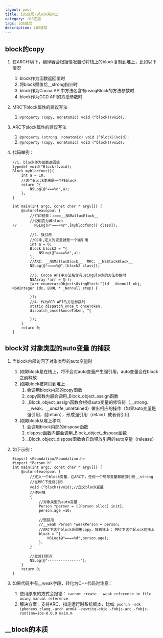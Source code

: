 ```yaml
---
layout: post
title: iOS底层-Block系列二
category: iOS底层
tags: iOS底层
description: iOS底层
---
```


## block的copy 
1. 在ARC环境下，编译器会根据情况自动将栈上的block复制到堆上，比如以下情况
    1. block作为函数返回值时
    2. 将block赋值给__strong指针时
    3. block作为Cocoa API中方法名含有usingBlock的方法参数时
    4. block作为GCD API的方法参数时
2. MRC下block属性的建议写法
    1. `@property (copy, nonatomic) void (^block)(void);`
3. ARC下block属性的建议写法
    1. `@property (strong, nonatomic) void (^block)(void);`
    2. `@property (copy, nonatomic) void (^block)(void);`
4. 代码举例：
    
    ```
    //1. block作为函数返回值
    typedef void(^Block)(void);
    Block myblocfunc(){
        int a = 10;
        //这个block本来是一个栈block
        return ^{
            NSLog(@"===%d",a);
        };
    }
    
    int main(int argc, const char * argv[]) {
        @autoreleasepool {
            //打印结果：====__NSMallocBlock__
            //说明变为堆block
    //        NSLog(@"====%@",[myblocfunc() class]);
            
            //2. 强引用
            //OC中,定义的变量就是一个强引用
            int a = 0;
            Block block2 = ^{
                NSLog(@"====%d",a);
            };
            //ARC: __NSMallocBlock__  MRC: __NSStackBlock__
            NSLog(@"====%@",[block2 class]);
            
            //3. Cocoa API中方法名含有usingBlock的方法参数时
            NSArray *arr = @[];
            [arr enumerateObjectsUsingBlock:^(id  _Nonnull obj, NSUInteger idx, BOOL * _Nonnull stop) {
                
            }];
            //4. 作为GCD API的方法参数时
            static dispatch_once_t onceToken;
            dispatch_once(&onceToken, ^{
                
            });
        }
        return 0;
    }
    ```

## block对 对象类型的auto变量 的捕获
1. 当block内部访问了对象类型的auto变量时
    1. 如果block是在栈上，将不会对auto变量产生强引用，auto变量会在block之前释放
    2. 如果block被拷贝到堆上
        1. 会调用block内部的copy函数
        2. copy函数内部会调用_Block_object_assign函数
        3. _Block_object_assign函数会根据auto变量的修饰符（__strong、__weak、__unsafe_unretained）做出相应的操作（如果auto变量是强引用，就retain），形成强引用（retain）或者弱引用
    3. 如果block从堆上移除
        1. 会调用block内部的dispose函数
        2. dispose函数内部会调用_Block_object_dispose函数
        3. _Block_object_dispose函数会自动释放引用的auto变量（release）
2. 如下示例：
    
    ```
    #import <Foundation/Foundation.h>
    #import "Person.h"
    int main(int argc, const char * argv[]) {
        @autoreleasepool {
            //定义一个block变量，在ARC下，任何一个局部变量都是强引用__strong
            //在MRC下是弱引用
            void (^block)(void);//定义block变量
            //作用域
            {
                //对象类型的auto变量
                Person *person = [[Person alloc] init];
                person.age =10;
                
                //弱引用
                //__weak Person *weakPerson = person;
                //ARC下这个block会调用copy，放到堆上； MRC下这个block在栈上
                block = ^{
                    NSLog(@"====%d",person.age);
                };
            }
            
            //此处打断点
            NSLog(@"---------------");
        }
        return 0;
    }
    ```
3. 如果代码中有__weak字段，转化为C++代码时注意：
    1. 使用原来的方式会报错： `cannot create __weak reference in file using manual reference`
    2. 解决方案：支持ARC、指定运行时系统版本，比如: `pxcrun -sdk iphoneos clang -arch arm64 -rewrite-objc -fobjc-arc -fobjc-runtime=ios-8.0.0 main.m`

## __block的本质



